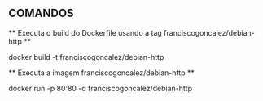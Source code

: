 ## COMANDOS

** Executa o build do Dockerfile usando a tag franciscogoncalez/debian-http **

docker build -t franciscogoncalez/debian-http

** Executa a imagem franciscogoncalez/debian-http **

docker run -p 80:80 -d franciscogoncalez/debian-http
